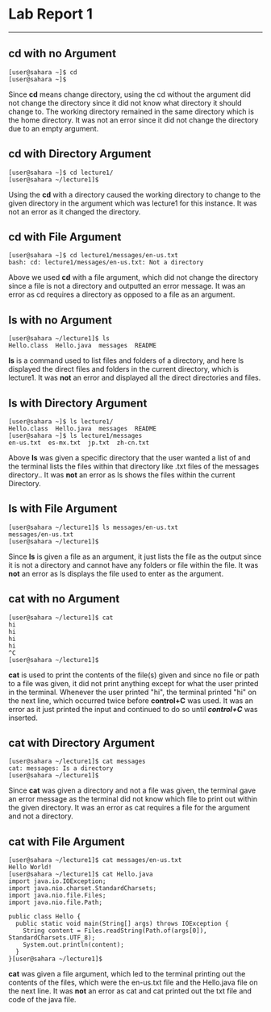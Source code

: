 # Lab Report 1
---

## cd with no Argument
```
[user@sahara ~]$ cd
[user@sahara ~]$
```
Since **cd** means change directory, using the cd without the argument did not change the directory since it did not know what directory it should change to. The working directory remained in the same directory which is the home directory. 
It was not an error since it did not change the directory due to an empty argument.


## cd with Directory Argument
```
[user@sahara ~]$ cd lecture1/
[user@sahara ~/lecture1]$
```
Using the **cd** with a directory caused the working directory to change to the given directory in the argument which was lecture1 for this instance.
It was not an error as it changed the directory.


## cd with File Argument
```
[user@sahara ~]$ cd lecture1/messages/en-us.txt
bash: cd: lecture1/messages/en-us.txt: Not a directory
```
Above we used **cd** with a file argument, which did not change the directory since a file is not a directory and outputted an error message.
It was an error as cd requires a directory as opposed to a file as an argument.


## ls with no Argument
```
[user@sahara ~/lecture1]$ ls
Hello.class  Hello.java  messages  README
```
**ls** is a command used to list files and folders of a directory, and here ls displayed the direct files and folders in the current directory, which is lecture1.
It was **not** an error and displayed all the direct directories and files.

## ls with Directory Argument
```
[user@sahara ~]$ ls lecture1/
Hello.class  Hello.java  messages  README
[user@sahara ~]$ ls lecture1/messages
en-us.txt  es-mx.txt  jp.txt  zh-cn.txt
```
Above **ls** was given a specific directory that the user wanted a list of and the terminal lists the files within that directory like .txt files of  the messages directory..
It was **not** an error as ls shows the files within the current Directory.

## ls with File Argument
```
[user@sahara ~/lecture1]$ ls messages/en-us.txt
messages/en-us.txt
[user@sahara ~/lecture1]$
```
Since **ls** is given a file as an argument, it just lists the file as the output since it is not a directory and cannot have any folders or file within the file.
It was **not** an error as ls displays the file used to enter as the argument.

## cat with no Argument
```
[user@sahara ~/lecture1]$ cat
hi
hi
hi
hi
^C
[user@sahara ~/lecture1]$
```
**cat** is used to print the contents of the file(s) given and since no file or path to a file was given, it did not print anything except for what the user printed in the terminal. Whenever the user printed "hi", the terminal printed "hi" on the next line, which occurred twice before **control+C** was used.
It was an error as it just printed the input and continued to do so until ***control+C*** was inserted.

## cat with Directory Argument
```
[user@sahara ~/lecture1]$ cat messages
cat: messages: Is a directory
[user@sahara ~/lecture1]$
```
Since **cat** was given a directory and not a file was given, the terminal gave an error message as the terminal did not know which file to print out within the given directory.
It was an error as cat requires a file for the argument and not a directory.

## cat with File Argument
```
[user@sahara ~/lecture1]$ cat messages/en-us.txt
Hello World!
[user@sahara ~/lecture1]$ cat Hello.java
import java.io.IOException;
import java.nio.charset.StandardCharsets;
import java.nio.file.Files;
import java.nio.file.Path;

public class Hello {
  public static void main(String[] args) throws IOException {
    String content = Files.readString(Path.of(args[0]), StandardCharsets.UTF_8);    
    System.out.println(content);
  }
}[user@sahara ~/lecture1]$
```
**cat** was given a file argument, which led to the terminal printing out the contents of the files, which were the en-us.txt file and the Hello.java file on the next line.
It was **not** an error as cat and cat printed out the txt file and code of the java file.
